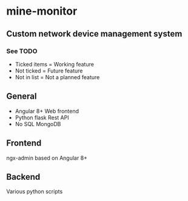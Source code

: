 # mine-monitor

## Custom network device management system

### See TODO
- Ticked items = Working feature
- Not ticked = Future feature
- Not in list = Not a planned feature

## General
- Angular 8+ Web frontend
- Python flask Rest API
- No SQL MongoDB

## Frontend
ngx-admin based on Angular 8+

## Backend
Various python scripts
